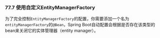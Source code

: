 ### 77.7 使用自定义EntityManagerFactory

为了完全控制`EntityManagerFactory`的配置，你需要添加一个名为`entityManagerFactory`的`@Bean`，Spring Boot自动配置会根据是否存在该类型的bean来关闭它的实体管理器（entity manager）。
